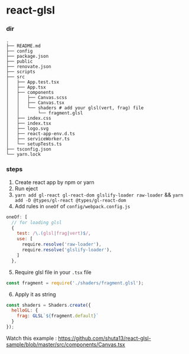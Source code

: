 # react-glsl
### dir
```shell
.
├── README.md
├── config
├── package.json
├── public
├── renovate.json
├── scripts
├── src
│   ├── App.test.tsx
│   ├── App.tsx
│   ├── components
│   │   ├── Canvas.scss
│   │   ├── Canvas.tsx
│   │   └── shaders # add your glsl(vert, frag) file
│   │       └── fragment.glsl
│   ├── index.css
│   ├── index.tsx
│   ├── logo.svg
│   ├── react-app-env.d.ts
│   ├── serviceWorker.ts
│   └── setupTests.ts
├── tsconfig.json
└── yarn.lock
```
### steps
1. Create react app by npm or yarn
2. Run eject
3. `yarn add gl-react gl-react-dom glslify-loader raw-loader` && `yarn add -D @types/gl-react @types/gl-react-dom`
4. Add rules in `oneOf` of `config/webpack.config.js`
```javascript
oneOf: [
  // for loading glsl
  {
    test: /\.(glsl|frag|vert)$/,
    use: [
      require.resolve('raw-loader'),
      require.resolve('glslify-loader'),
    ]
  },
```
5. Require glsl file in your `.tsx` file
```javascript
const fragment = require('./shaders/fragment.glsl');
```
6. Apply it as string
```javascript
const shaders = Shaders.create({
  helloGL: {
    frag: GLSL`${fragment.default}`
  }
});
```

Watch this example : <https://github.com/shuta13/react-glsl-sample/blob/master/src/components/Canvas.tsx>